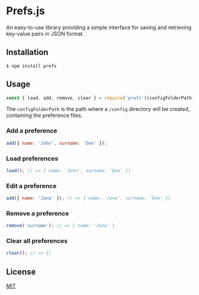 # Prefs.js
An easy-to-use library providing a simple interface for saving and retrieving key-value pairs in JSON format.


## Installation
    $ npm install prefs
    
## Usage
```js
const { load, add, remove, clear } = require('prefs')(configFolderPath);
```

The `configFolderPath` is the path where a `/config` directory will be created, containing the preference files.

### Add a preference
```js
add({ name: 'John', surname: 'Doe' });
```

### Load preferences
```js
load(); // => { name: 'John', surname: 'Doe' })
```

### Edit a preference
```js
add({ name: 'Jane' }); // => { name: 'Jane', surname: 'Doe' })
```

### Remove a preference
```js
remove('surname'); // => { name: 'Jane' }
```

### Clear all preferences
```js
clear(); // => {}
```

## License
[MIT](https://github.com/ThisseasX/prefs.js/blob/master/LICENSE)
